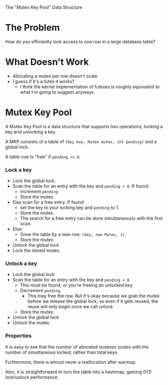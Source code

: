 The "Mutex Key Pool" Data Structure
# The Problem

How do you efficiently lock access to one row in a large database table?

# What Doesn't Work

- Allocating a mutex per row doesn't scale
- I guess if it's a futex it works?
  - I think the kernel implementation of futexes is roughly equivalent to what I'm going to suggest anyways.

# Mutex Key Pool

A Mutex Key Pool is a data structure that supports two operations, locking a key and unlocking a key.

A MKP consists of a table of `(Key key, Mutex mutex, int pending)` and a global lock.

A table row is "free" if `pending == 0`.

### Lock a key

- Lock the global lock.
- Scan the table for an entry with the key and `pending > 0`. If found:
    - increment `pending`
    - Store the mutex.
- Else scan for a free entry. If found:
    - set the key to your locking key and `pending` to 1.
    - Store the mutex.
    - The search for a free entry can be done simultaneously with the first scan.
- Else:
    - Grow the table by a new row: `(key, new Mutex, 1)`.
    - Store the mutex.
- Unlock the global lock
- Lock the stored mutex.

### Unlock a key

- Lock the global lock
- Scan the table for an entry with the key and `pending > 0`.
    - This must be found, or you're freeing an unlocked key.
    - Decrement `pending`.
        - This may free the row. But it's okay because we grab
          the mutex before we release the global lock,
          so even if it gets reused, the reuse will only begin once we call unlock.
    - Store the mutex.
- Unlock the global lock
- Unlock the mutex.

### Properties

It is easy to see that the number of allocated mutexes scales with the number of
simultaneous locked, rather than total keys.

Furthermore, there is almost never a reallocation after warmup.

Also, it is straightforward to turn the table into a hashmap, gaining *O(1)* lock/unlock performance.
